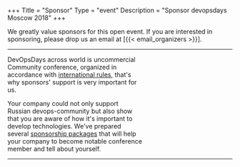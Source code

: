 +++
Title = "Sponsor"
Type = "event"
Description = "Sponsor devopsdays Moscow 2018"
+++

We greatly value sponsors for this open event.  If you are interested in sponsoring, please drop us an email at [{{< email_organizers >}}].

<hr>

<p style="width:60%">
DevOpsDays across world is uncommercial Community conference, organized in accordance with <a href="https://devopsdays.org/organizing/">international rules</a>, that's why sponsors' support is very important for us.
</p>

<p style="width:60%">
Your company could not only support Russian devops-community but also show that you are aware of how it's important to develop technologies. We've prepared several <a href="https://drive.google.com/file/d/1rQl8LJfyIBNwiOQmfL-0e9KtmGvcJjg2/view">sponsorship packages</a> that will help your company to become notable conference member and tell about yourself.
</p>

<hr/>
